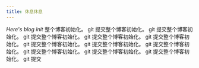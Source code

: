 ```yaml
---
title: 休息休息
---
```


*Here's blog init*
整个博客初始化。
git 提交整个博客初始化。
git 提交整个博客初始化。
git 提交整个博客初始化。
git 提交整个博客初始化。
git 提交整个博客初始化。
git 提交整个博客初始化。
git 提交整个博客初始化。
git 提交整个博客初始化。
git 提交整个博客初始化。
git 提交整个博客初始化。
git 提交整个博客初始化。
git 提交